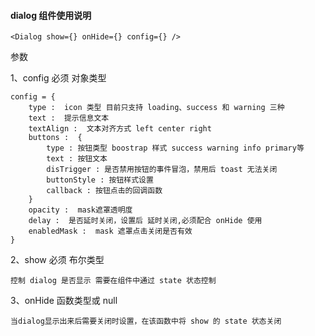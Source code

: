 #### dialog 组件使用说明

    <Dialog show={} onHide={} config={} />

参数

1、config 必须 对象类型

    config = {
        type :  icon 类型 目前只支持 loading、success 和 warning 三种
        text :  提示信息文本
        textAlign :  文本对齐方式 left center right
        buttons :  {
            type : 按钮类型 boostrap 样式 success warning info primary等
            text : 按钮文本
            disTrigger : 是否禁用按钮的事件冒泡，禁用后 toast 无法关闭
            buttonStyle : 按钮样式设置
            callback : 按钮点击的回调函数
        }
        opacity :  mask遮罩透明度
        delay :  是否延时关闭，设置后 延时关闭,必须配合 onHide 使用
        enabledMask :  mask 遮罩点击关闭是否有效
    }

2、show 必须 布尔类型

    控制 dialog 是否显示 需要在组件中通过 state 状态控制

3、onHide 函数类型或 null

    当dialog显示出来后需要关闭时设置，在该函数中将 show 的 state 状态关闭
